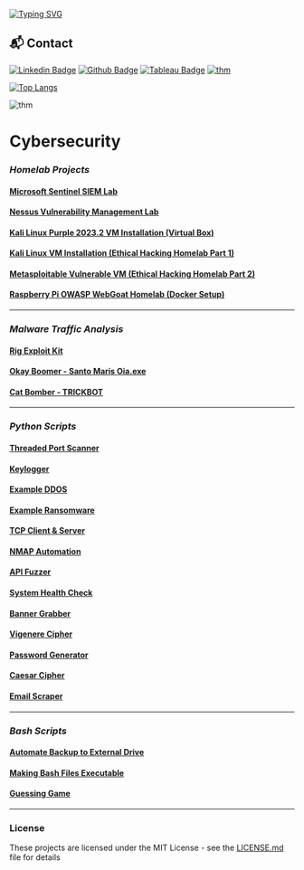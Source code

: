 [![Typing SVG](https://readme-typing-svg.demolab.com?font=Fira+Code&pause=1000&color=FFFFFF&repeat=true&width=435&lines=Dave+Roppo+%7C+Cybersecurity)](https://git.io/typing-svg)
## 📬 Contact
[![Linkedin Badge](https://img.shields.io/badge/-LinkedIn-blue?style=flat-square&logo=Linkedin&logoColor=white&link=https://www.linkedin.com/in/david-roppo/)](https://www.linkedin.com/in/dave-roppo/)
[![Github Badge](http://img.shields.io/badge/-Github-black?style=flat-square&logo=github&link=https://github.com/DaveRoppo/)](https://github.com/DaveRoppo) 
[![Tableau Badge](http://img.shields.io/badge/-Tableau-orange?style=flat-square&logo=tableau&logoColor=white&link=https://public.tableau.com/profile/dave.roppo#!/)](https://public.tableau.com/profile/dave.roppo#!/)
[![thm](https://img.shields.io/badge/TryHackMe-212C42.svg?style=for-the-badge&logo=TryHackMe&logoColor=white)](https://tryhackme.com/p/droppo1)

[![Top Langs](https://github-readme-stats.vercel.app/api/top-langs/?username=DaveRoppo&layout=compact)](https://github.com/DaveRoppo/github-readme-stats)

![thm](https://tryhackme-badges.s3.amazonaws.com/droppo1.png)

# **Cybersecurity**

### *Homelab Projects*

#### [Microsoft Sentinel SIEM Lab](https://github.com/DaveRoppo/Cyber-Security/tree/main/Labs/Microsoft%20Sentinel%20(SIEM)%20Lab)

#### [Nessus Vulnerability Management Lab](https://github.com/DaveRoppo/Cyber-Security/tree/main/Labs/Vulnerability%20Management%20Lab)

#### [Kali Linux Purple 2023.2 VM Installation (Virtual Box)](https://github.com/DaveRoppo/Cyber-Security/tree/main/Labs/Kali%20Linux%20Purple%20VM%20Installaiton)

#### [Kali Linux VM Installation (Ethical Hacking Homelab Part 1)](https://github.com/DaveRoppo/Cyber-Security/blob/main/Labs/Kali%20Linux%20Ethical%20Hacking%20Homelab/README.md)

#### [Metasploitable Vulnerable VM (Ethical Hacking Homelab Part 2)](https://github.com/DaveRoppo/Cyber-Security/tree/main/Labs/Metasploitable%20Vulnerable%20Machine%20(Ethical%20Hacking%20Homelab))

#### [Raspberry Pi OWASP WebGoat Homelab (Docker Setup)](https://github.com/DaveRoppo/Cyber-Security/tree/main/Labs/Raspberry%20Pi%20OWASP%20WebGoat%20Home%20Lab)
---

### *Malware Traffic Analysis*

#### [Rig Exploit Kit](https://github.com/DaveRoppo/Cyber-Security/tree/main/Blue%20Team/Malware%20Traffic%20Analysis/Rig%20Exploit%20Kit)

#### [Okay Boomer - Santo Maris Oia.exe](https://github.com/DaveRoppo/Cyber-Security/tree/main/Blue%20Team/Malware%20Traffic%20Analysis/Okay%20Boomer)

#### [Cat Bomber - TRICKBOT](https://github.com/DaveRoppo/Cyber-Security/tree/main/Blue%20Team/Malware%20Traffic%20Analysis/Cat%20Bomber)
---

### *Python Scripts*

#### [Threaded Port Scanner](https://github.com/DaveRoppo/Cyber-Security/tree/main/Python/Threaded%20Port%20Scanner)

#### [Keylogger](https://github.com/DaveRoppo/Cyber-Security/tree/main/Python/Keylogger)

#### [Example DDOS](https://github.com/DaveRoppo/Cyber-Security/tree/main/Python/Example%20DDOS)

#### [Example Ransomware](https://github.com/DaveRoppo/Cyber-Security/tree/main/Python/Example%20Ransomware)

#### [TCP Client & Server](https://github.com/DaveRoppo/Cyber-Security/tree/main/Python/TCP%20Client%20%26%20Server)

#### [NMAP Automation](https://github.com/DaveRoppo/Cyber-Security/tree/main/Python/NMAP%20Automation)

#### [API Fuzzer](https://github.com/DaveRoppo/Cyber-Security/tree/main/Python/API%20Fuzzer)

#### [System Health Check](https://github.com/DaveRoppo/Cyber-Security/tree/main/Python/System%20Health%20Check)

#### [Banner Grabber](https://github.com/DaveRoppo/Cyber-Security/tree/main/Python/Banner%20Grabber)

#### [Vigenere Cipher](https://github.com/DaveRoppo/Cyber-Security/tree/main/Python/Vigenere%20Cipher)

#### [Password Generator](https://github.com/DaveRoppo/Cyber-Security/tree/main/Python/Password%20Generator)

#### [Caesar Cipher](https://github.com/DaveRoppo/Cyber-Security/tree/main/Python/Caesar%20Cipher)

#### [Email Scraper](https://github.com/DaveRoppo/Cyber-Security/tree/main/Python/Email%20Scraper)
<hr>

### *Bash Scripts*

#### [Automate Backup to External Drive](https://github.com/DaveRoppo/Cyber-Security/tree/main/Linux/Bash/Automating%20Backup%20to%20an%20External%20Drive)

#### [Making Bash Files Executable]()

#### [Guessing Game](https://github.com/DaveRoppo/Cyber-Security/blob/main/Bash/Guessing%20Game/GuessingGame.sh)
<hr>

### License
These projects are licensed under the MIT License - see the [LICENSE.md](https://github.com/DaveRoppo/Cyber-Security/blob/main/LICENSE) file for details

